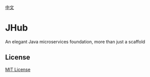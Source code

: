 [中文](README_zh_CN.md)

# JHub

An elegant Java microservices foundation, more than just a scaffold

## License

[MIT License](./LICENSE)